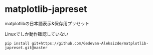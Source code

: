 # matplotlib-japreset
matplotlibの日本語表示&保存用プリセット

Linuxでしか動作確認していない

```
pip install git+https://github.com/Gedevan-Aleksizde/matplotlib-japreset.git@master
```
